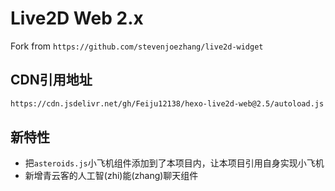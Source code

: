 
# Live2D Web 2.x

Fork from `https://github.com/stevenjoezhang/live2d-widget`

## CDN引用地址

``` sh
https://cdn.jsdelivr.net/gh/Feiju12138/hexo-live2d-web@2.5/autoload.js
```

## 新特性

- 把`asteroids.js`小飞机组件添加到了本项目内，让本项目引用自身实现小飞机
- 新增青云客的人工智(zhi)能(zhang)聊天组件




